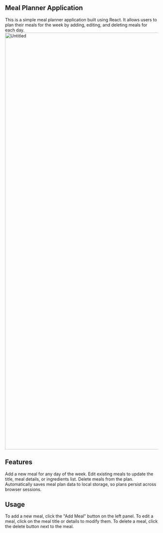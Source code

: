 ## Meal Planner Application
This is a simple meal planner application built using React. It allows users to plan their meals for the week by adding, editing, and deleting meals for each day.
<img width="1374" alt="Untitled" src="https://github.com/torry91/weekly-meal-plan/assets/149702982/7ae2ae18-2ee1-46f6-806f-9973a65d6778">


## Features
Add a new meal for any day of the week.
Edit existing meals to update the title, meal details, or ingredients list.
Delete meals from the plan.
Automatically saves meal plan data to local storage, so plans persist across browser sessions.

## Usage
To add a new meal, click the "Add Meal" button on the left panel.
To edit a meal, click on the meal title or details to modify them.
To delete a meal, click the delete button next to the meal.
